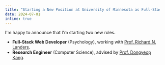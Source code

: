 ```yaml
---
title: "Starting a New Position at University of Minnesota as Full-Stack Web Developer & Research Engineer"
date: 2024-07-01
inline: true
---
```


I'm happy to announce that I'm starting two new roles. 

- **Full-Stack Web Developer** (Psychology), working with [Prof. Richard N. Landers](https://rlanders.net/).
- **Research Engineer** (Computer Science), advised by [Prof. Dongyeop Kang](https://dykang.github.io/).
